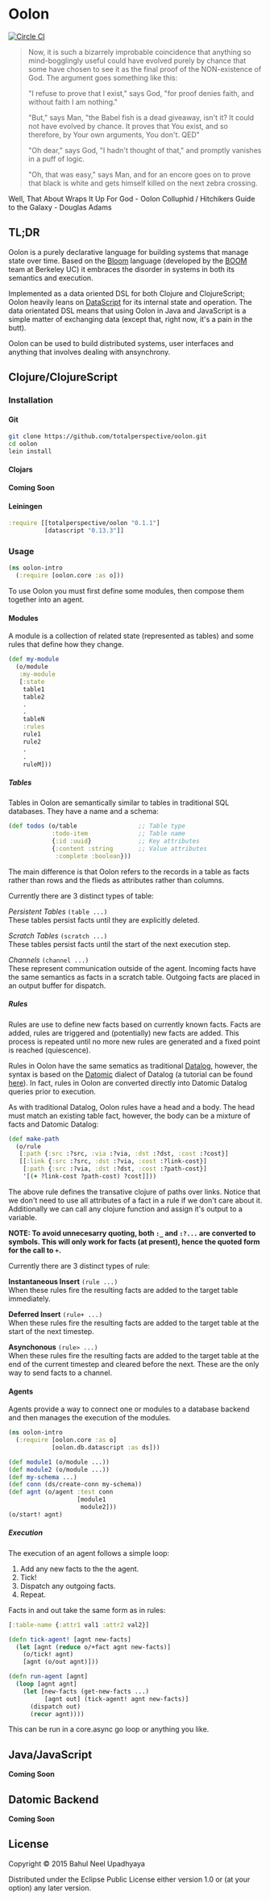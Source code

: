 # Oolon
[![Circle CI](https://circleci.com/gh/totalperspective/oolon.svg?style=svg&circle-token=5ba6245724fbcea9de4c13b7d58e035215929964)](https://circleci.com/gh/totalperspective/oolon)

> Now, it is such a bizarrely improbable coincidence that anything so
  mind-bogglingly useful could have evolved purely by chance that some
  have chosen to see it as the final proof of the NON-existence of
  God. The argument goes something like this:
>
> "I refuse to prove that I exist," says God, "for proof denies faith,
  and without faith I am nothing."
>
> "But," says Man, "the Babel fish is a dead giveaway, isn't it? It
  could not have evolved by chance. It proves that You exist, and so
  therefore, by Your own arguments, You don't. QED"
>
> "Oh dear," says God, "I hadn't thought of that," and promptly vanishes
  in a puff of logic.
>
> "Oh, that was easy," says Man, and for an encore goes on to prove that
  black is white and gets himself killed on the next zebra crossing.

Well, That About Wraps It Up For God - Oolon Colluphid
/
Hitchikers Guide to the Galaxy - Douglas Adams

## TL;DR

Oolon is a purely declarative language
for building systems
that manage state over time.
Based on the [Bloom](http://bloom-lang.net/) language
(developed by the [BOOM](http://boom.cs.berkeley.edu/) team at Berkeley UC)
it embraces the disorder in systems 
in both its semantics and execution.

Implemented as a data oriented DSL
for both Clojure and ClojureScript;
Oolon heavily leans on [DataScript](https://github.com/tonsky/datascript)
for its internal state
and operation.
The data orientated DSL means that
using Oolon in Java and JavaScript
is a simple matter of exchanging data
(except that, right now, it's a pain in the butt).

Oolon can be used to build
distributed systems,
user interfaces and
anything that involves dealing with ansynchrony.

## Clojure/ClojureScript

### Installation

#### Git

```sh
git clone https://github.com/totalperspective/oolon.git
cd oolon
lein install
```

#### Clojars

**Coming Soon**

#### Leiningen

```clojure
:require [[totalperspective/oolon "0.1.1"]
          [datascript "0.13.3"]]
```

### Usage

```clojure
(ns oolon-intro
  (:require [oolon.core :as o]))
```

To use Oolon you must
first define some modules,
then compose them together
into an agent.

#### Modules

A module is a collection of
related state (represented as tables)
and some rules that define how they change.

```clojure
(def my-module
  (o/module
   :my-module
   [:state
    table1
    table2
    .
    .
    tableN
    :rules
    rule1
    rule2
    .
    .
    ruleM]))
```
##### Tables

Tables in Oolon are
semantically similar to
tables in traditional SQL databases.
They have a name and a schema:

```clojure
(def todos (o/table                 ;; Table type
            :todo-item              ;; Table name
            {:id :uuid}             ;; Key attributes
            {:content :string       ;; Value attributes
             :complete :boolean}))
```

The main difference is that
Oolon refers to the records in a table
as facts rather than rows and
the flieds as
attributes rather than columns.

Currently there are 3 distinct types of table:

*Persistent Tables*
`(table ...)`  
These tables persist facts until
they are explicitly deleted.

*Scratch Tables*
`(scratch ...)`  
These tables persist facts until
the start of the next execution step.

*Channels*
`(channel ...)`  
These represent communication outside of the agent.
Incoming facts have the same semantics as
facts in a scratch table.
Outgoing facts are placed in an output buffer for dispatch.

##### Rules

Rules are use to define new facts
based on currently known facts.
Facts are added,
rules are triggered
and (potentially) new facts are added.
This process is repeated until
no more new rules are generated
and a fixed point is reached (quiescence).

Rules in Oolon 
have the same sematics as traditional
[Datalog](https://en.wikipedia.org/wiki/Datalog),
however, the syntax is based on
the [Datomic](http://datomic.com/) dialect of Datalog
(a tutorial can be found [here](http://www.learndatalogtoday.org/)).
In fact, rules in Oolon are converted
directly into Datomic Datalog queries
prior to execution.

As with traditional Datalog,
Oolon rules have a head and a body.
The head must match an existing table fact,
however, the body can be a mixture of
facts and
Datomic Datalog:

```clojure
(def make-path
  (o/rule
   [:path {:src :?src, :via :?via, :dst :?dst, :cost :?cost}]
   [[:link {:src :?src, :dst :?via, :cost :?link-cost}]
    [:path {:src :?via, :dst :?dst, :cost :?path-cost}]
    '[(+ ?link-cost ?path-cost) ?cost]]))
```

The above rule defines
the transative clojure of paths over links.
Notice that we don't need to use
all attributes of a fact in a rule
if we don't care about it.
Additionally we can
call any clojure function
and assign it's output to a variable.

**NOTE: To avoid unnecesarry quoting,
 both `:_` and `:?...` are
 converted to symbols.
 This will only work for facts (at present),
 hence the quoted form for the call to `+`.**

Currently there are 3 distinct types of rule:

**Instantaneous Insert**
`(rule ...)`  
When these rules fire
the resulting facts are added
to the target table
immediately.

**Deferred Insert**
`(rule+ ...)`  
When these rules fire
the resulting facts are added
to the target table
at the start of the next timestep.

**Asynchonous**
`(rule> ...)`  
When these rules fire
the resulting facts are added
to the target table
at the end of the current timestep
and cleared before the next.
These are the only way
to send facts to a channel.

#### Agents

Agents provide a way to
connect one or modules to
a database backend
and then manages
the execution of the modules.

```clojure
(ns oolon-intro
  (:require [oolon.core :as o]
            [oolon.db.datascript :as ds]))

(def module1 (o/module ...))
(def module2 (o/module ...))
(def my-schema ...)
(def conn (ds/create-conn my-schema))
(def agnt (o/agent :test conn
                   [module1
                    module2]))
(o/start! agnt)
```

##### Execution

The execution of an agent follows a simple loop:

 1. Add any new facts to the the agent.
 2. Tick!
 3. Dispatch any outgoing facts.
 4. Repeat.

Facts in and out take the same form as in rules:

```clojure
[:table-name {:attr1 val1 :attr2 val2}]
```

```clojure
(defn tick-agent! [agnt new-facts]
  (let [agnt (reduce o/+fact agnt new-facts)]
    (o/tick! agnt)
    [agnt (o/out agnt)]))

(defn run-agent [agnt]
  (loop [agnt agnt]
    (let [new-facts (get-new-facts ...)
          [agnt out] (tick-agent! agnt new-facts)]
      (dispatch out)
      (recur agnt))))
```

This can be run in a core.async go loop
or anything you like.

## Java/JavaScript

**Coming Soon**

## Datomic Backend

**Coming Soon**

## License

Copyright © 2015 Bahul Neel Upadhyaya

Distributed under the Eclipse Public License either version 1.0 or (at
your option) any later version.

